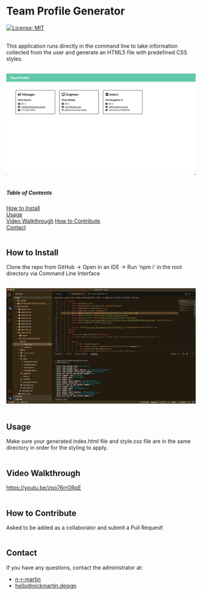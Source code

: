 # Team Profile Generator

  [![License: MIT](https://img.shields.io/badge/License-MIT-yellow.svg)](https://opensource.org/licenses/MIT)
  <br />
  <br />
  
  This application runs directly in the command line to take information collected from the user and generate an HTML5 file with predefined CSS styles.
  <br />
  <br />

  ![Image of generated html page showing team members.](assets/generated-html-screengrab.png)
   <br />
  <br />


  ##### Table of Contents  
  [How to Install](#installation)  
  [Usage](#usage)   
  [Video Walkthrough](#video-walkthrough) 
  [How to Contribute](#contribution)  
  [Contact](#contact)  
  <br />

  <a name="installation"></a>

  ## How to Install
  Clone the repo from GitHub -> Open in an IDE -> Run 'npm i' in the root directory via Command Line Interface
  <br />
  <br />

![Image of code editor showing code and terminal for application.](assets/ide-screengrab.png)
 <br />
<br />

  <a name="usage"></a>

  ## Usage
  Make sure your generated index.html file and style.css file are in the same directory in order for the styling to apply.
  <br />
  <br />

  <a name="video-walkthrough"></a>

  ## Video Walkthrough
  https://youtu.be/zpo76rrORpE
  <br />
  <br />

  <a name="contribution"></a>

  ## How to Contribute
  Asked to be added as a collaborator and submit a Pull Request!
  <br />
  <br />

  <a name="contact"></a>

  ## Contact
  If you have any questions, contact the administrator at:

  * [n-r-martin](github.com/n-r-martin)
  * hello@nickmartin.design
  